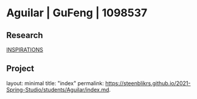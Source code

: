 
# Aguilar | GuFeng | 1098537


## Research
[INSPIRATIONS]()

## Project




















layout: minimal
title: "index"
permalink: https://steenblikrs.github.io/2021-Spring-Studio/students/Aguilar/index.md.

